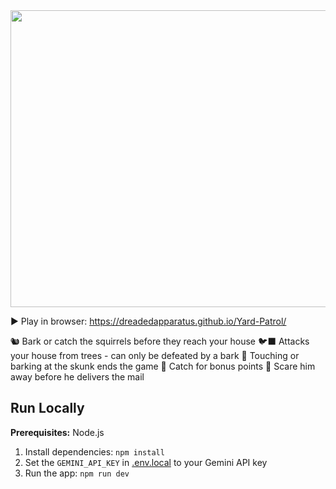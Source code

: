 <div align="center">
<img width="1200" height="475" alt="GHBanner" src="[https://github.com/user-attachments/assets/0aa67016-6eaf-458a-adb2-6e31a0763ed6](https://i.imgur.com/UHETt7P.png)" />
</div>

▶️ Play in browser: https://dreadedapparatus.github.io/Yard-Patrol/


🐿️ Bark or catch the squirrels before they reach your house
🐦‍⬛ Attacks your house from trees - can only be defeated by a bark
🦨 Touching or barking at the skunk ends the game
🐇 Catch for bonus points
👮 Scare him away before he delivers the mail

## Run Locally

**Prerequisites:**  Node.js


1. Install dependencies:
   `npm install`
2. Set the `GEMINI_API_KEY` in [.env.local](.env.local) to your Gemini API key
3. Run the app:
   `npm run dev`
